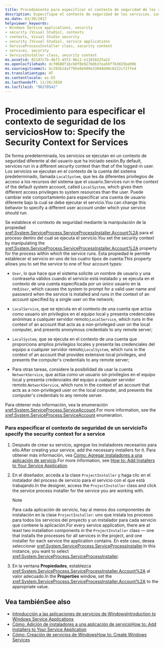 ```yaml
---
title: Procedimiento para especificar el contexto de seguridad de los servicios
description: Especifique el contexto de seguridad de los servicios. Los servicios que se ejecutan en el contexto predeterminado de la cuenta del sistema tienen derechos de acceso a los recursos del sistema diferentes a los del usuario que ha iniciado sesión.
ms.date: 03/30/2017
helpviewer_keywords:
- Windows Service applications, security
- security [Visual Studio], contexts
- contexts, Visual Studio security
- security [Visual Studio], service applications
- ServiceProcessInstaller class, security context
- services, security
- ServiceInstaller class, security context
ms.assetid: 02187c7b-dbf2-45f2-96c2-e11010225a22
ms.openlocfilehash: dcf0680f1bcb0f0e927bdb37ea56f7b3025be09b
ms.sourcegitcommit: bc293b14af795e0e999e3304dd40c0222cf2ffe4
ms.translationtype: HT
ms.contentlocale: es-ES
ms.lasthandoff: 11/26/2020
ms.locfileid: "96270542"
---
```

# <a name="how-to-specify-the-security-context-for-services"></a><span data-ttu-id="de4f8-104">Procedimiento para especificar el contexto de seguridad de los servicios</span><span class="sxs-lookup"><span data-stu-id="de4f8-104">How to: Specify the Security Context for Services</span></span>

<span data-ttu-id="de4f8-105">De forma predeterminada, los servicios se ejecutan en un contexto de seguridad diferente al del usuario que ha iniciado sesión.</span><span class="sxs-lookup"><span data-stu-id="de4f8-105">By default, services run in a different security context than that of the logged-in user.</span></span> <span data-ttu-id="de4f8-106">Los servicios se ejecutan en el contexto de la cuenta del sistema predeterminado, llamada `LocalSystem`, que les da diferentes privilegios de acceso a los recursos del sistema que el usuario.</span><span class="sxs-lookup"><span data-stu-id="de4f8-106">Services run in the context of the default system account, called `LocalSystem`, which gives them different access privileges to system resources than the user.</span></span> <span data-ttu-id="de4f8-107">Puede cambiar este comportamiento para especificar una cuenta de usuario diferente bajo la cual se debe ejecutar el servicio.</span><span class="sxs-lookup"><span data-stu-id="de4f8-107">You can change this behavior to specify a different user account under which your service should run.</span></span>  
  
 <span data-ttu-id="de4f8-108">Se establece el contexto de seguridad mediante la manipulación de la propiedad <xref:System.ServiceProcess.ServiceProcessInstaller.Account%2A> para el proceso dentro del cual se ejecuta el servicio.</span><span class="sxs-lookup"><span data-stu-id="de4f8-108">You set the security context by manipulating the <xref:System.ServiceProcess.ServiceProcessInstaller.Account%2A> property for the process within which the service runs.</span></span> <span data-ttu-id="de4f8-109">Esta propiedad le permite establecer el servicio en uno de los cuatro tipos de cuenta:</span><span class="sxs-lookup"><span data-stu-id="de4f8-109">This property allows you to set the service to one of four account types:</span></span>  
  
- <span data-ttu-id="de4f8-110">`User`, lo que hace que el sistema solicite un nombre de usuario y una contraseña válidos cuando el servicio está instalado y se ejecuta en el contexto de una cuenta especificada por un único usuario en la red;</span><span class="sxs-lookup"><span data-stu-id="de4f8-110">`User`, which causes the system to prompt for a valid user name and password when the service is installed and runs in the context of an account specified by a single user on the network;</span></span>  
  
- <span data-ttu-id="de4f8-111">`LocalService`, que se ejecuta en el contexto de una cuenta que actúa como usuario sin privilegios en el equipo local y presenta credenciales anónimas a cualquier servidor remoto;</span><span class="sxs-lookup"><span data-stu-id="de4f8-111">`LocalService`, which runs in the context of an account that acts as a non-privileged user on the local computer, and presents anonymous credentials to any remote server;</span></span>  
  
- <span data-ttu-id="de4f8-112">`LocalSystem`, que se ejecuta en el contexto de una cuenta que proporciona amplios privilegios locales y presenta las credenciales del equipo a cualquier servidor remoto;</span><span class="sxs-lookup"><span data-stu-id="de4f8-112">`LocalSystem`, which runs in the context of an account that provides extensive local privileges, and presents the computer's credentials to any remote server;</span></span>  
  
- <span data-ttu-id="de4f8-113">Para otras tareas, considere la posibilidad de usar la cuenta `NetworkService`, que actúa como un usuario sin privilegios en el equipo local y presenta credenciales del equipo a cualquier servidor remoto.</span><span class="sxs-lookup"><span data-stu-id="de4f8-113">`NetworkService`, which runs in the context of an account that acts as a non-privileged user on the local computer, and presents the computer's credentials to any remote server.</span></span>  
  
 <span data-ttu-id="de4f8-114">Para obtener más información, vea la enumeración <xref:System.ServiceProcess.ServiceAccount>.</span><span class="sxs-lookup"><span data-stu-id="de4f8-114">For more information, see the <xref:System.ServiceProcess.ServiceAccount> enumeration.</span></span>  
  
### <a name="to-specify-the-security-context-for-a-service"></a><span data-ttu-id="de4f8-115">Para especificar el contexto de seguridad de un servicio</span><span class="sxs-lookup"><span data-stu-id="de4f8-115">To specify the security context for a service</span></span>  
  
1. <span data-ttu-id="de4f8-116">Después de crear su servicio, agregue los instaladores necesarios para ello.</span><span class="sxs-lookup"><span data-stu-id="de4f8-116">After creating your service, add the necessary installers for it.</span></span> <span data-ttu-id="de4f8-117">Para obtener más información, vea [Cómo: Agregar instaladores a una aplicación de servicio](how-to-add-installers-to-your-service-application.md).</span><span class="sxs-lookup"><span data-stu-id="de4f8-117">For more information, see [How to: Add Installers to Your Service Application](how-to-add-installers-to-your-service-application.md).</span></span>  
  
2. <span data-ttu-id="de4f8-118">En el diseñador, acceda a la clase `ProjectInstaller` y haga clic en el instalador del proceso de servicio para el servicio con el que está trabajando.</span><span class="sxs-lookup"><span data-stu-id="de4f8-118">In the designer, access the `ProjectInstaller` class and click the service process installer for the service you are working with.</span></span>  
  
    > [!NOTE]
    > <span data-ttu-id="de4f8-119">Para cada aplicación de servicio, hay al menos dos componentes de instalación en la clase `ProjectInstaller`: uno que instala los procesos para todos los servicios del proyecto y un instalador para cada servicio que contiene la aplicación.</span><span class="sxs-lookup"><span data-stu-id="de4f8-119">For every service application, there are at least two installation components in the `ProjectInstaller` class — one that installs the processes for all services in the project, and one installer for each service the application contains.</span></span> <span data-ttu-id="de4f8-120">En este caso, desea seleccionar <xref:System.ServiceProcess.ServiceProcessInstaller>.</span><span class="sxs-lookup"><span data-stu-id="de4f8-120">In this instance, you want to select <xref:System.ServiceProcess.ServiceProcessInstaller>.</span></span>  
  
3. <span data-ttu-id="de4f8-121">En la ventana **Propiedades**, establezca <xref:System.ServiceProcess.ServiceProcessInstaller.Account%2A> al valor adecuado.</span><span class="sxs-lookup"><span data-stu-id="de4f8-121">In the **Properties** window, set the <xref:System.ServiceProcess.ServiceProcessInstaller.Account%2A> to the appropriate value.</span></span>  
  
## <a name="see-also"></a><span data-ttu-id="de4f8-122">Vea también</span><span class="sxs-lookup"><span data-stu-id="de4f8-122">See also</span></span>

- [<span data-ttu-id="de4f8-123">Introducción a las aplicaciones de servicios de Windows</span><span class="sxs-lookup"><span data-stu-id="de4f8-123">Introduction to Windows Service Applications</span></span>](introduction-to-windows-service-applications.md)
- [<span data-ttu-id="de4f8-124">Cómo: Adición de instaladores a una aplicación de servicio</span><span class="sxs-lookup"><span data-stu-id="de4f8-124">How to: Add Installers to Your Service Application</span></span>](how-to-add-installers-to-your-service-application.md)
- [<span data-ttu-id="de4f8-125">Cómo: Creación de servicios de Windows</span><span class="sxs-lookup"><span data-stu-id="de4f8-125">How to: Create Windows Services</span></span>](how-to-create-windows-services.md)
